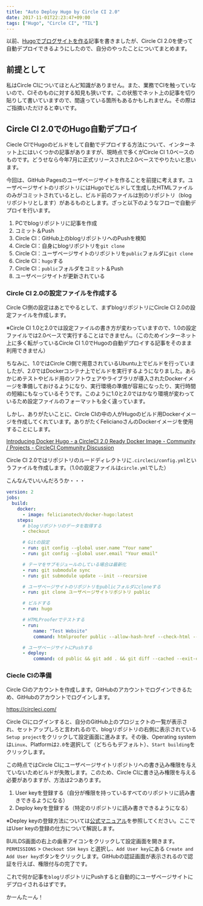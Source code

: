```yaml
---
title: "Auto Deploy Hugo by Circle CI 2.0"
date: 2017-11-01T22:23:47+09:00
tags: ["Hugo", "Circle CI", "TIL"]
---
```

以前、[Hugoでブログサイトを作る](/posts/2017/10/build-site-by-hugo)記事を書きましたが、Circle CI 2.0を使って自動デプロイできるようにしたので、自分のやったことについてまとめます。
<!--more-->

## 前提として
私はCircle CIについてほとんど知識がありません。また、業務でCIを触っていないので、CIそのものに対する知見も狭いです。この状態でネット上の記事を切り貼りして書いていますので、間違っている箇所もあるかもしれません。その際はご指摘いただけると幸いです。

## Circle CI 2.0でのHugo自動デプロイ
Ciecle CIでHugoのビルドをして自動でデプロイする方法について、インターネット上にはいくつかの記事がありますが、現時点で多くがCircle CI 1.0ベースのものです。どうせなら今年7月に正式リリースされた2.0ベースでやりたいと思います。

今回は、GitHub Pagesのユーザページサイトを作ることを前提に考えます。ユーザページサイトのリポジトリにはHugoでビルドして生成したHTMLファイルのみがコミットされているとし、ビルド前のファイルは別のリポジトリ（blogリポジトリとします）があるものとします。ざっと以下のようなフローで自動デプロイを行います。

1. PCでblogリポジトリに記事を作成
2. コミット＆Push
3. Circle CI：GitHub上のblogリポジトリへのPushを検知
4. Circle CI：自身にblogリポジトリを`git clone`
5. Circle CI：ユーザページサイトのリポジトリを`public`フォルダに`git clone`
6. Circle CI：`hugo`する
7. Circle CI：`public`フォルダをコミット＆Push
8. ユーザページサイトが更新されている

### Circle CI 2.0の設定ファイルを作成する
Circle CI側の設定はあとでやるとして、まずblogリポジトリにCircle CI 2.0の設定ファイルを作成します。

※Circle CI 1.0と2.0では設定ファイルの書き方が変わっていますので、1.0の設定ファイルでは2.0ベースで実行することはできません。（このためインターネット上に多く転がっているCircle CI 1.0でHugoの自動デプロイする記事をそのまま利用できません）

ちなみに、1.0ではCircle CI側で用意されているUbuntu上でビルドを行っていましたが、2.0ではDockerコンテナ上でビルドを実行するようになりました。あらかじめテストやビルド用のソフトウェアやライブラリが導入されたDockerイメージを準備しておけるようになり、実行環境の準備が容易になったり、実行時間の短縮にもなっているそうです。このように1.0と2.0ではかなり環境が変わっているため設定ファイルのフォーマットも全く違っています。

しかし、ありがたいことに、Circle CIの中の人がHugoのビルド用Dockerイメージを作成してくれています。ありがたくFelicianoさんのDockerイメージを使用することにします。

[Introducing Docker Hugo - a CircleCI 2.0 Ready Docker Image - Community / Projects - CircleCI Community Discussion](https://discuss.circleci.com/t/introducing-docker-hugo-a-circleci-2-0-ready-docker-image/12420)


Circle CI 2.0ではリポジトリのルードディレクトリに`.circleci/config.yml`というファイルを作成します。（1.0の設定ファイルは`circle.yml`でした）

こんなんでいいんだろうか・・・

```yaml
version: 2
jobs:
  build:
    docker:
      - image: felicianotech/docker-hugo:latest
    steps:
      # blogリポジトリのデータを取得する
      - checkout

      # Gitの設定
      - run: git config --global user.name "Your name"
      - run: git config --global user.email "Your email"

      # テーマをサブモジュールのしている場合は最新化
      - run: git submodule sync
      - run: git submodule update --init --recursive

      # ユーザページサイトのリポジトリをpublicフォルダにcloneする
      - run: git clone ユーザページサイトリポジトリ public

      # ビルドする
      - run: hugo

      # HTMLProoferでテストする
      - run:
          name: "Test Website"
          command: htmlproofer public --allow-hash-href --check-html --empty-alt-ignore

      # ユーザページサイトにPushする
      - deploy:
          command: cd public && git add . && git diff --cached --exit-code --quiet || git commit -m "Rebuilding site" && git push origin master
```

### Ciecle CIの準備
Circle CIのアカウントを作成します。GitHubのアカウントでログインできるため、GitHubのアカウントでログインします。

https://circleci.com/

Circle CIにログインすると、自分のGitHub上のプロジェクトの一覧が表示され、セットアップしろと言われるので、blogリポジトリの右側に表示されている`Setup project`をクリックして設定画面に進みます。その後、Operating systemは`Linux`、Platformは`2.0`を選択して（どちらもデフォルト）、`Start building`をクリックします。

この時点ではCircle CIにユーザページサイトリポジトリへの書き込み権限を与えていないためビルドが失敗します。このため、Circle CIに書き込み権限を与える必要がありますが、方法は2つあります。

1. User keyを登録する（自分が権限を持っているすべてのリポジトリに読み書きできるようになる）
2. Deploy keyを登録する（特定のリポジトリに読み書きできるようになる）

※Depley keyの登録方法については[公式マニュアル](https://circleci.com/docs/1.0/adding-read-write-deployment-key/)を参照してください。ここではUser keyの登録の仕方について解説します。

BUILDS画面の右上の歯車アイコンをクリックして設定画面を開きます。`PERMISSIONS` > `Checkout SSH keys` と選択し、`Add User key`にある `Create and Add User key`ボタンをクリックします。GitHubの認証画面が表示されるので認証を行えば、権限付与の完了です。

これで何か記事を`blog`リポジトリにPushすると自動的にユーザページサイトにデプロイされるはずです。

かーんたーん！